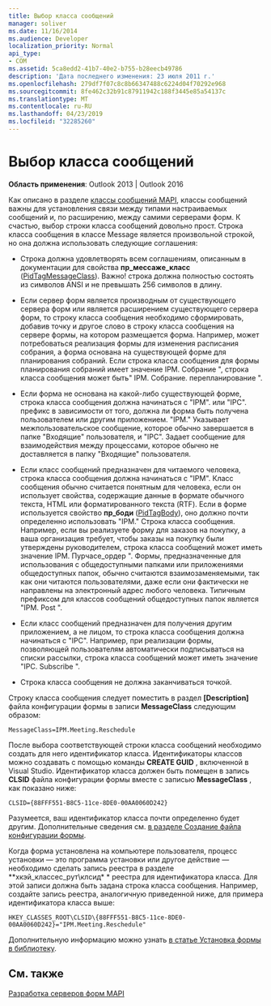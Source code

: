 ```yaml
---
title: Выбор класса сообщений
manager: soliver
ms.date: 11/16/2014
ms.audience: Developer
localization_priority: Normal
api_type:
- COM
ms.assetid: 5ca8edd2-41b7-40e2-b755-b28eecb49786
description: 'Дата последнего изменения: 23 июля 2011 г.'
ms.openlocfilehash: 279df7f07c8c8b66347488c6224d04f70292e968
ms.sourcegitcommit: 8fe462c32b91c87911942c188f3445e85a54137c
ms.translationtype: MT
ms.contentlocale: ru-RU
ms.lasthandoff: 04/23/2019
ms.locfileid: "32285260"
---
```

# <a name="choosing-a-message-class"></a>Выбор класса сообщений

  
  
**Область применения**: Outlook 2013 | Outlook 2016 
  
Как описано в разделе [классы сообщений MAPI](mapi-message-classes.md), классы сообщений важны для установления связи между типами настраиваемых сообщений и, по расширению, между самими серверами форм. К счастью, выбор строки класса сообщений довольно прост. Строка класса сообщения в классе Message является произвольной строкой, но она должна использовать следующие соглашения:
  
- Строка должна удовлетворять всем соглашениям, описанным в документации для свойства **пр_мессаже_класс** ([PidTagMessageClass](pidtagmessageclass-canonical-property.md)). Важно! строка должна полностью состоять из символов ANSI и не превышать 256 символов в длину.
    
- Если сервер форм является производным от существующего сервера форм или является расширением существующего сервера форм, то строку класса сообщения необходимо сформировать, добавив точку и другое слово в строку класса сообщения на сервере формы, на котором размещается форма. Например, может потребоваться реализация формы для изменения расписания собрания, а форма основана на существующей форме для планирования собраний. Если строка класса сообщения для формы планирования собраний имеет значение IPM. Собрание ", строка класса сообщения может быть" IPM. Собрание. перепланирование ".
    
- Если форма не основана на какой-либо существующей форме, строка класса сообщения должна начинаться с "IPM". или "IPC". префикс в зависимости от того, должна ли форма быть получена пользователем или другим приложением. "IPM." Указывает межпользовательское сообщение, которое обычно завершается в папке "Входящие" пользователя, и "IPC". Задает сообщение для взаимодействия между процессами, которое обычно не доставляется в папку "Входящие" пользователя.
    
- Если класс сообщений предназначен для читаемого человека, строка класса сообщения должна начинаться с "IPM". Класс сообщения обычно считается понятным для человека, если он использует свойства, содержащие данные в формате обычного текста, HTML или форматированного текста (RTF). Если в форме используется свойство **пр_боди** ([PidTagBody](pidtagbody-canonical-property.md)), оно должно почти определенно использовать "IPM." Строка класса сообщения. Например, если вы реализуете форму для заказов на покупку, а ваша организация требует, чтобы заказы на покупку были утверждены руководителем, строка класса сообщений может иметь значение IPM. Пурчасе_ордер ". Формы, предназначенные для использования с общедоступными папками или приложениями общедоступных папок, обычно считаются взаимозаменяемыми, так как они читаются пользователями, даже если они фактически не направлены на электронный адрес любого человека. Типичным префиксом для классов сообщений общедоступных папок является "IPM. Post ". 
    
- Если класс сообщений предназначен для получения другим приложением, а не лицом, то строка класса сообщения должна начинаться с "IPC". Например, при реализации формы, позволяющей пользователям автоматически подписываться на списки рассылки, строка класса сообщений может иметь значение "IPC. Subscribe ".
    
- Строка класса сообщения не должна заканчиваться точкой.
    
Строку класса сообщения следует поместить в раздел **[Description]** файла конфигурации формы в записи **MessageClass** следующим образом: 
  
 `MessageClass=IPM.Meeting.Reschedule`
  
После выбора соответствующей строки класса сообщений необходимо создать для него идентификатор класса. Идентификаторы классов можно создавать с помощью команды **CREATE GUID** , включенной в Visual Studio. Идентификатор класса должен быть помещен в запись **CLSID** файла конфигурации формы вместе с записью **MessageClass** , как показано ниже: 
  
 `CLSID={88FFF551-B8C5-11ce-8DE0-00AA0060D242}`
  
Разумеется, ваш идентификатор класса почти определенно будет другим. Дополнительные сведения см. [в разделе Создание файла конфигурации формы](creating-a-form-configuration-file.md).
  
Когда форма установлена на компьютере пользователя, процесс установки — это программа установки или другое действие — необходимо сделать запись реестра в разделе **хкэй_классес_рут\клсид\* * реестра для идентификатора класса. Для этой записи должна быть задана строка класса сообщения. Например, создайте запись реестра, аналогичную приведенной ниже, для примера идентификатора класса выше: 
  
 `HKEY_CLASSES_ROOT\CLSID\{88FFF551-B8C5-11ce-8DE0-00AA0060D242}="IPM.Meeting.Reschedule"`
  
Дополнительную информацию можно узнать [в статье Установка формы в библиотеку](installing-a-form-into-a-library.md).
  
## <a name="see-also"></a>См. также



[Разработка серверов форм MAPI](developing-mapi-form-servers.md)

